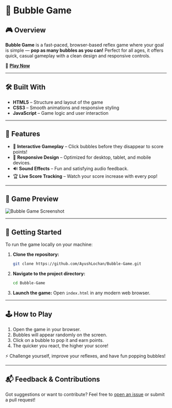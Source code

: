 # 🫧 Bubble Game

## 🎮 Overview

**Bubble Game** is a fast-paced, browser-based reflex game where your goal is simple — **pop as many bubbles as you can!** Perfect for all ages, it offers quick, casual gameplay with a clean design and responsive controls.

🔗 [**Play Now**](https://ayushlochan.github.io/Bubble-Game/)

---

## 🛠️ Built With

* **HTML5** – Structure and layout of the game
* **CSS3** – Smooth animations and responsive styling
* **JavaScript** – Game logic and user interaction

---

## 🚀 Features

* 🎯 **Interactive Gameplay** – Click bubbles before they disappear to score points!
* 📱 **Responsive Design** – Optimized for desktop, tablet, and mobile devices.
* 🔊 **Sound Effects** – Fun and satisfying audio feedback.
* 🏆 **Live Score Tracking** – Watch your score increase with every pop!

---

## 📸 Game Preview

![Bubble Game Screenshot](https://github.com/user-attachments/assets/650c21ac-301a-4d95-8260-b735e3e7cbd3)

---

## 🧰 Getting Started

To run the game locally on your machine:

1. **Clone the repository:**

   ```bash
   git clone https://github.com/AyushLochan/Bubble-Game.git
   ```

2. **Navigate to the project directory:**

   ```bash
   cd Bubble-Game
   ```

3. **Launch the game:**
   Open `index.html` in any modern web browser.

---

## 🕹️ How to Play

1. Open the game in your browser.
2. Bubbles will appear randomly on the screen.
3. Click on a bubble to pop it and earn points.
4. The quicker you react, the higher your score!

⚡ Challenge yourself, improve your reflexes, and have fun popping bubbles!

---

## 📬 Feedback & Contributions

Got suggestions or want to contribute? Feel free to [open an issue](https://github.com/AyushLochan/Bubble-Game/issues) or submit a pull request!
